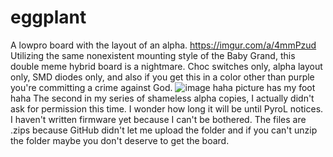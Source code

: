 # eggplant
A lowpro board with the layout of an alpha.
https://imgur.com/a/4mmPzud
Utilizing the same nonexistent mounting style of the Baby Grand, this double meme hybrid board is a nightmare. Choc switches only, alpha layout only, SMD diodes only, and also if you get this in a color other than purple you're committing a crime against God. ![image](https://user-images.githubusercontent.com/55664712/135018494-f182fa31-f13c-4135-bc55-1ef9feb91b5a.png)
haha picture has my foot haha
The second in my series of shameless alpha copies, I actually didn't ask for permission this time. I wonder how long it will be until PyroL notices. I haven't written firmware yet because I can't be bothered.
The files are .zips because GitHub didn't let me upload the folder and if you can't unzip the folder maybe you don't deserve to get the board.
